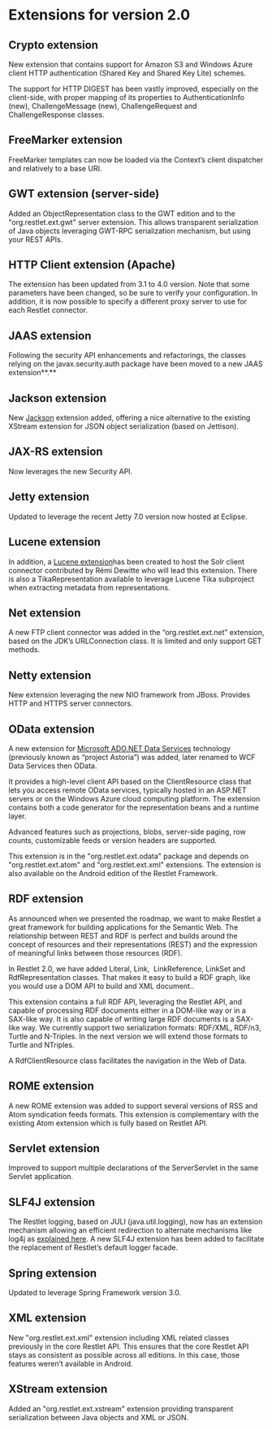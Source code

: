 # Extensions for version 2.0

## Crypto extension

New extension that contains support for Amazon S3 and Windows Azure client HTTP authentication (Shared Key and Shared Key Lite) schemes.

The support for HTTP DIGEST has been vastly improved, especially on the client-side, with proper mapping of its properties to AuthenticationInfo (new), ChallengeMessage (new), ChallengeRequest and ChallengeResponse
classes.

## FreeMarker extension

FreeMarker templates can now be loaded via the Context’s client dispatcher and relatively to a base URI.

## GWT extension (server-side)

Added an ObjectRepresentation class to the GWT edition and to the "org.restlet.ext.gwt" server extension. This allows transparent serialization of Java objects leveraging GWT-RPC serialization mechanism, but using your REST APIs.

## HTTP Client extension (Apache)

The extension has been updated from 3.1 to 4.0 version. Note that some parameters have been changed, so be sure to verify your configuration. In addition, it is now possible to specify a different proxy server to use for each Restlet connector.

## JAAS extension

Following the security API enhancements and refactorings, the classes relying on the javax.security.auth package have been moved to a new JAAS extension**.**

## Jackson extension

New [Jackson](http://jackson.codehaus.org/) extension added, offering a nice alternative to the existing XStream
extension for JSON object serialization (based on Jettison).

## JAX-RS extension

Now leverages the new Security API.

## Jetty extension

Updated to leverage the recent Jetty 7.0 version now hosted at Eclipse.

## Lucene extension

In addition, a [Lucene extension](../../../extensions/lucene)has been created to host the Solr client connector contributed by Rémi Dewitte who will lead this extension. There is also a TikaRepresentation available to leverage Lucene Tika subproject when extracting metadata from representations.

## Net extension

A new FTP client connector was added in the “org.restlet.ext.net” extension, based on the JDK’s URLConnection class. It is limited and only support GET methods.

## Netty extension

New extension leveraging the new NIO framework from JBoss. Provides HTTP and HTTPS server connectors.

## OData extension

A new extension for [Microsoft ADO.NET Data Services](http://blog.restlet.com/2009/09/28/restlet-bridges-ado-net-data-services-and-java/) technology (previously known as “project Astoria”) was added, later renamed to WCF Data Services then OData.

It provides a high-level client API based on the ClientResource class that lets you access remote OData services, typically hosted in an ASP.NET servers or on the Windows Azure cloud computing platform. The extension contains both a code generator for the representation beans and a runtime layer.

Advanced features such as projections, blobs, server-side paging, row counts, customizable feeds or version headers are supported.

This extension is in the "org.restlet.ext.odata" package and depends on "org.restlet.ext.atom" and "org.restlet.ext.xml" extensions. The extension is also available on the Android edition of the Restlet Framework.

## RDF extension

As announced when we presented the roadmap, we want to make Restlet a great framework for building applications for the Semantic Web. The relationship between REST and RDF is perfect and builds around the concept of resources and their representations (REST) and the expression of meaningful links between those resources (RDF).

In Restlet 2.0, we have added Literal, Link,  LinkReference, LinkSet and RdfRepresentation classes. That makes it easy to build a RDF graph, like you would use a DOM API to build and XML document..

This extension contains a full RDF API, leveraging the Restlet API, and capable of processing RDF documents either in a DOM-like way or in a SAX-like way. It is also capable of writing large RDF documents is a SAX-like way. We currently support two serialization formats: RDF/XML, RDF/n3, Turtle and N-Triples. In the next version we will extend those
formats to Turtle and NTriples.

A RdfClientResource class facilitates the navigation in the Web of Data.

## ROME extension

A new ROME extension was added to support several versions of RSS and
Atom syndication feeds formats. This extension is complementary with the
existing Atom extension which is fully based on Restlet API.

## Servlet extension

Improved to support multiple declarations of the ServerServlet in the same Servlet application.

## SLF4J extension

The Restlet logging, based on JULI (java.util.logging), now has an extension mechanism allowing an efficient redirection to alternate mechanisms like log4j as [explained here](../../editions/jse/logging). A new SLF4J extension has been added to facilitate the replacement of Restlet’s default logger facade.

## Spring extension

Updated to leverage Spring Framework version 3.0.

## XML extension

New "org.restlet.ext.xml" extension including XML related classes previously in the core Restlet API. This ensures that the core Restlet API stays as consistent as possible across all editions. In this case, those features weren’t available in Android.

## XStream extension

Added an "org.restlet.ext.xstream" extension providing transparent serialization between Java objects and XML or JSON.
